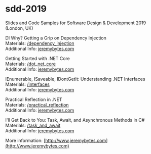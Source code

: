 # sdd-2019
Slides and Code Samples for Software Design &amp; Development 2019 (London, UK)

DI Why? Getting a Grip on Dependency Injection  
Materials: [/dependency_injection](https://github.com/jeremybytes/sdd-2019/tree/master/dependency_injection)  
Additional Info: [jeremybytes.com](http://www.jeremybytes.com/Demos.aspx#DI) 

Getting Started with .NET Core  
Materials: [/dot_net_core](https://github.com/jeremybytes/sdd-2019/tree/master/dot_net_core)  
Additional Info: [jeremybytes.com](http://www.jeremybytes.com/Demos.aspx#Core20)

IEnumerable, ISaveable, IDontGetIt: Understanding .NET Interfaces  
Materials: [/interfaces](https://github.com/jeremybytes/sdd-2019/tree/master/interfaces)  
Additional Info: [jeremybytes.com](http://www.jeremybytes.com/Demos.aspx#INT) 

Practical Reflection in .NET  
Materials: [/practical_reflection](https://github.com/jeremybytes/sdd-2019/tree/master/practical_reflection)  
Additional Info: [jeremybytes.com](http://www.jeremybytes.com/Demos.aspx#PR) 

I'll Get Back to You: Task, Await, and Asynchronous Methods in C#  
Materials: [/task_and_await](https://github.com/jeremybytes/sdd-2019/tree/master/task_and_await)  
Additional Info: [jeremybytes.com](http://www.jeremybytes.com/Demos.aspx#TaskAndAwait) 

More information: [http://www.jeremybytes.com](http://www.jeremybytes.com)